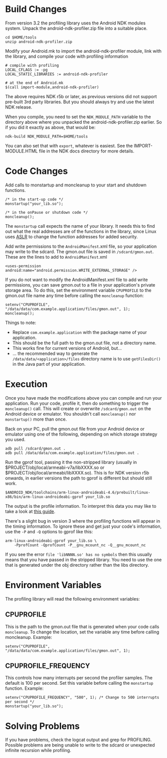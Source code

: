 # Build Changes
From version 3.2 the profiling library uses the Android NDK modules system.
Unpack the android-ndk-profiler.zip file into a suitable place.


    cd $HOME/tools
    unzip android-ndk-profiler.zip

Modify your Android.mk to import the android-ndk-profiler module, link with the library, and compile your code with profiling information

    # compile with profiling
    LOCAL_CFLAGS := -pg
    LOCAL_STATIC_LIBRARIES := android-ndk-profiler
    
    # at the end of Android.mk
    $(call import-module,android-ndk-profiler)

The above requires NDK r5b or later, as previous versions did not support pre-built 3rd party libraries.
But you should always try and use the latest NDK release.

When you compile, you need to set the `NDK_MODULE_PATH` variable to the directory above where you unpacked the android-ndk-profiler.zip earlier.
So if you did it exactly as above, that would be:

    ndk-build NDK_MODULE_PATH=$HOME/tools

You can also set that with `export`, whatever is easiest. See the IMPORT-MODULE.HTML file in the NDK docs directory for more details.

# Code Changes
Add calls to monstartup and moncleanup to your start and shutdown functions.

    /* in the start-up code */
    monstartup("your_lib.so");
    
    /* in the onPause or shutdown code */
    moncleanup();

The `monstartup` call expects the name of your library.
It needs this to find out what the real addresses are of the functions in the library,
since Linux uses [ASLR](http://en.wikipedia.org/wiki/Address_space_layout_randomization) to change the function addresses for added security.

Add write permissions to the `AndroidManifest`.xml file,
so your application may write to the sdcard.
The gmon.out file is saved in `/sdcard/gmon.out`.
These are the lines to add to `AndroidManifest`.xml


    <uses-permission android:name="android.permission.WRITE_EXTERNAL_STORAGE" />

If you do not want to modify the AndroidManifest.xml file to add write permissions, you can save gmon.out to a file in your application's private storage area.
To do this, set the environment variable `CPUPROFILE` to the gmon.out file name any time before calling the `moncleanup` function:


    setenv("CPUPROFILE", "/data/data/com.example.application/files/gmon.out", 1);
    moncleanup();

Things to note:

* Replace `com.example.application` with the package name of your application.
* This should be the full path to the gmon.out file, not a directory name.
* This works fine for current versions of Android, but...
* ... the recommended way to generate the `/data/data/<application>/files` directory name is to use `getFilesDir()` in the Java part of your application.

# Execution
Once you have made the modifications above you can compile and run your application.
Run your code, profile it, then do something to trigger the `moncleanup()` call.
This will create or overwrite `/sdcard/gmon.out` on the Android device or emulator.
You shouldn't call `moncleanup()` nor `monstartup()` more than once.

Back on your PC, pull the gmon.out file from your Android device or emulator using one of the following, depending on which storage strategy you used.

    adb pull /sdcard/gmon.out .
    adb pull /data/data/com.example.application/files/gmon.out .

Run the gprof tool, passing it the non-stripped library (usually in $PROJECT/obj/local/armeabi-v7a/libXXXX.so or $PROJECT/obj/local/armeabi/libXXXX.so).
This is for NDK version r5b onwards, in earlier versions the path to gprof is different but should still work.

    $ANDROID_NDK/toolchains/arm-linux-androideabi-4.6/prebuilt/linux-x86/bin/arm-linux-androideabi-gprof your_lib.so

The output is the profile information.
To interpret this data you may like to take a look at [this guide](http://www.linuxselfhelp.com/gnu/gprof/html_chapter/gprof_5.html).

There's a slight bug in version 3 where the profiling functions will appear in the timing information.
To ignore these and get just your code's information, use the `-P` and `-Q` options to gprof like this:

    arm-linux-androideabi-gprof your_lib.so \
        -PprofCount -QprofCount -P__gnu_mcount_nc -Q__gnu_mcount_nc

If you see the error `file 'libNNNN.so' has no symbols` then this usually means that you have passed in the stripped library.
You need to use the one that is generated under the obj directory rather than the libs directory.

# Environment Variables

The profiling library will read the following environment variables:

## CPUPROFILE
This is the path to the gmon.out file that is generated when your code calls `moncleanup`. To change the location, set the variable any time before calling moncleanup. Example:

    setenv("CPUPROFILE", "/data/data/com.example.application/files/gmon.out", 1);

## CPUPROFILE\_FREQUENCY
This controls how many interrupts per second the profiler samples. The default is 100 per second. Set this variable before calling the `monstartup` function. Example:

    setenv("CPUPROFILE_FREQUENCY", "500", 1); /* Change to 500 interrupts per second */
    monstartup("your_lib.so");

# Solving Problems

If you have problems, check the logcat output and grep for PROFILING.
Possible problems are being unable to write to the sdcard or unexpected infinite recursion while profiling.
